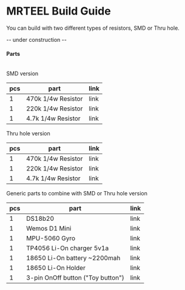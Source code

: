 
# MRTEEL Build Guide
You can build with two different types of resistors, SMD or Thru hole.

-- under construction --

<h4>Parts</h4>
</br>
SMD version

| pcs | part | link |
| ------------- | ------------- | ------------- |
| 1 | 470k 1/4w Resistor | link |
| 1 | 220k 1/4w  Resistor | link |
| 1 | 4.7k 1/4w  Resistor | link |

Thru hole version

| pcs | part | link |
| ------------- | ------------- | ------------- |
| 1 | 470k 1/4w  Resistor | link |
| 1 | 220k 1/4w  Resistor | link |
| 1 | 4.7k 1/4w  Resistor | link |

Generic parts to combine with SMD or Thru hole version

| pcs | part | link |
| ------------- | ------------- | ------------- |
| 1 | DS18b20 | link |
| 1 | Wemos D1 Mini | link |
| 1 | MPU-5060 Gyro | link |
| 1 | TP4056 Li-On charger 5v1a | link |
| 1 | 18650 Li-On battery ~2200mah| link |
| 1 | 18650 Li-On Holder | link |
| 1 | 3-pin OnOff button ("Toy button") | link |
